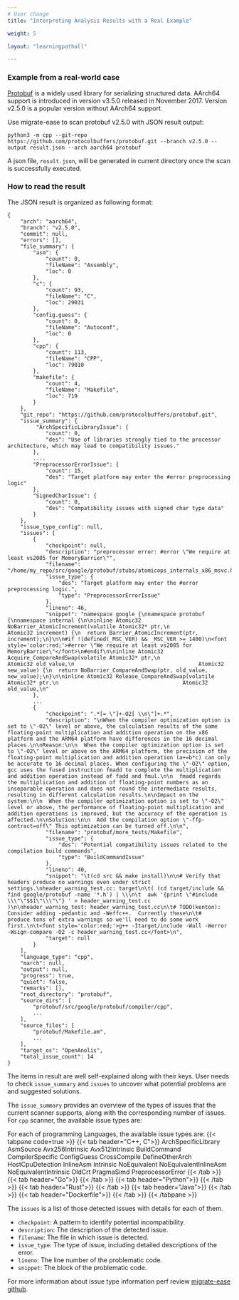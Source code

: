 ```yaml
---
# User change
title: "Interpreting Analysis Results with a Real Example"

weight: 5

layout: "learningpathall"

---
```

### Example from a real-world case
[Protobuf](https://github.com/protocolbuffers/protobuf) is a widely used library for serializing structured data. AArch64 support is introduced in version v3.5.0 released in November 2017. Version v2.5.0 is a popular version without AArch64 support.

Use migrate-ease to scan protobuf v2.5.0 with JSON result output:
```
python3 -m cpp --git-repo https://github.com/protocolbuffers/protobuf.git --branch v2.5.0 --output result.json --arch aarch64 protobuf
```
A json file, `result.json`, will be generated in current directory once the scan is successfully executed.

### How to read the result
The JSON result is organized as following format:
```output
{
    "arch": "aarch64",
    "branch": "v2.5.0",
    "commit": null,
    "errors": [],
    "file_summary": {
        "asm": {
            "count": 0,
            "fileName": "Assembly",
            "loc": 0
        },
        "c": {
            "count": 93,
            "fileName": "C",
            "loc": 29031
        },
        "config.guess": {
            "count": 0,
            "fileName": "Autoconf",
            "loc": 0
        },
        "cpp": {
            "count": 113,
            "fileName": "CPP",
            "loc": 79010
        },
        "makefile": {
            "count": 4,
            "fileName": "Makefile",
            "loc": 719
        }
    },
    "git_repo": "https://github.com/protocolbuffers/protobuf.git",
    "issue_summary": {
         "ArchSpecificLibraryIssue": {
            "count": 0,
            "des": "Use of libraries strongly tied to the processor architecture, which may lead to compatibility issues."
        },
        ....
        "PreprocessorErrorIssue": {
            "count": 15,
            "des": "Target platform may enter the #error preprocessing logic"
        },
        "SignedCharIssue": {
            "count": 0,
            "des": "Compatibility issues with signed char type data"
        }
    },
    "issue_type_config": null,
    "issues": [
        {
            "checkpoint": null,
            "description": "preprocessor error: #error \"We require at least vs2005 for MemoryBarrier\"",
            "filename": "/home/my_repo/src/google/protobuf/stubs/atomicops_internals_x86_msvc.h",
            "issue_type": {
                "des": "Target platform may enter the #error preprocessing logic.",
                "type": "PreprocessorErrorIssue"
            },
            "lineno": 46,
            "snippet": "namespace google {\nnamespace protobuf {\nnamespace internal {\n\ninline Atomic32 NoBarrier_AtomicIncrement(volatile Atomic32* ptr,\n                                          Atomic32 increment) {\n  return Barrier_AtomicIncrement(ptr, increment);\n}\n\n#if !(defined(_MSC_VER) && _MSC_VER >= 1400)\n<font style='color:red;'>#error \"We require at least vs2005 for MemoryBarrier\"</font>\n#endif\n\ninline Atomic32 Acquire_CompareAndSwap(volatile Atomic32* ptr,\n                                       Atomic32 old_value,\n                                       Atomic32 new_value) {\n  return NoBarrier_CompareAndSwap(ptr, old_value, new_value);\n}\n\ninline Atomic32 Release_CompareAndSwap(volatile Atomic32* ptr,\n                                       Atomic32 old_value,\n"
        },
        ...
        {
            "checkpoint": ".*[= \"]+-O2[ \\n\"]+.*",
            "description": "\nWhen the compiler optimization option is set to \"-O2\" level or above, the calculation results of the same floating-point multiplication and addition operation on the x86 platform and the ARM64 platform have differences in the 16 decimal places.\n\nReason:\n\n  When the compiler optimization option is set to \"-O2\" level or above on the ARM64 platform, the precision of the floating-point multiplication and addition operation (a+=b*c) can only be accurate to 16 decimal places. When configuring the \"-O2\" option, gcc uses the fused instruction fmadd to complete the multiplication and addition operation instead of fadd and fmul.\n\n  fmadd regards the multiplication and addition of floating-point numbers as an inseparable operation and does not round the intermediate results, resulting in different calculation results.\n\nImpact on the system:\n\n  When the compiler optimization option is set to \"-O2\" level or above, the performance of floating-point multiplication and addition operations is improved, but the accuracy of the operation is affected.\n\nSolution:\n\n  Add the compilation option \"-ffp-contract=off\" This optimization can be turned off.\n\n",
            "filename": "protobuf/more_tests/Makefile",
            "issue_type": {
                "des": "Potential compatibility issues related to the compilation build commands",
                "type": "BuildCommandIssue"
            },
            "lineno": 40,
            "snippet": "\t(cd src && make install)\n\n# Verify that headers produce no warnings even under strict settings.\nheader_warning_test.cc: target\n\t( (cd target/include && find google/protobuf -name '*.h') | \\\n\t  awk '{print \"#include \\\"\"$$1\"\\\"\"} ' > header_warning_test.cc )\n\nheader_warning_test: header_warning_test.cc\n\t# TODO(kenton):  Consider adding -pedantic and -Weffc++.  Currently these\n\t#   produce tons of extra warnings so we'll need to do some work first.\n\t<font style='color:red;'>g++ -Itarget/include -Wall -Werror -Wsign-compare -O2 -c header_warning_test.cc</font>\n",
            "target": null
        }
    ],
    "language_type": "cpp",
    "march": null,
    "output": null,
    "progress": true,
    "quiet": false,
    "remarks": [],
    "root_directory": "protobuf",
    "source_dirs": [
        "protobuf/src/google/protobuf/compiler/cpp",
        ...
    ],
    "source_files": [
        "protobuf/Makefile.am",
        ...
    ],
    "target_os": "OpenAnolis",
    "total_issue_count": 14
}
```
The items in result are well self-explained along with their keys.
User needs to check `issue_summary` and `issues` to uncover what potential problems are and suggested solutions.

The `issue_summary` provides an overview of the types of issues that the current scanner supports, along with the corresponding number of issues. For `cpp` scanner, the available issue types are:

For each of programming Languages, the available issue types are:
{{< tabpane code=true >}}
  {{< tab header="C++, C">}}
    ArchSpecificLibrary
    AsmSource
    Avx256Intrinsic
    Avx512Intrinsic
    BuildCommand
    CompilerSpecific
    ConfigGuess
    CrossCompile
    DefineOtherArch
    HostCpuDetection
    InlineAsm
    Intrinsic
    NoEquivalent
    NoEquivalentInlineAsm
    NoEquivalentIntrinsic
    OldCrt
    PragmaSimd
    PreprocessorError
  {{< /tab >}}
  {{< tab header="Go">}}
  {{< /tab >}}
  {{< tab header="Python">}}
  {{< /tab >}}
  {{< tab header="Rust">}}
  {{< /tab >}}
  {{< tab header="Java">}}
  {{< /tab >}}
  {{< tab header="Dockerfile">}}
  {{< /tab >}}
{{< /tabpane >}}

The `issues` is a list of those detected issues with details for each of them.
- `checkpoint`: A pattern to identify potential incompatibility.
- `description`: The description of the detected issue.
- `filename`: The file in which issue is detected.
- `issue_type`: The type of issue, including detailed descriptions of the error.
- `lineno`: The line number of the problematic code.
- `snippet`: The block of the problematic code.

For more information about issue type information perf review [migrate-ease github](https://github.com/migrate-ease/migrate-ease/blob/main/README.md).
